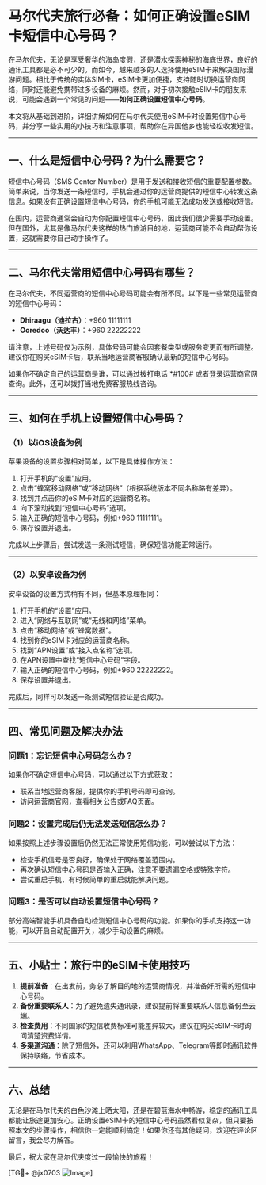 # 马尔代夫旅行必备：如何正确设置eSIM卡短信中心号码？

在马尔代夫，无论是享受奢华的海岛度假，还是潜水探索神秘的海底世界，良好的通讯工具都是必不可少的。而如今，越来越多的人选择使用eSIM卡来解决国际漫游问题。相比于传统的实体SIM卡，eSIM卡更加便捷，支持随时切换运营商网络，同时还能避免携带过多设备的麻烦。然而，对于初次接触eSIM卡的朋友来说，可能会遇到一个常见的问题——**如何正确设置短信中心号码**。

本文将从基础到进阶，详细讲解如何在马尔代夫使用eSIM卡时设置短信中心号码，并分享一些实用的小技巧和注意事项，帮助你在异国他乡也能轻松收发短信。

---

## 一、什么是短信中心号码？为什么需要它？

短信中心号码（SMS Center Number）是用于发送和接收短信的重要配置参数。简单来说，当你发送一条短信时，手机会通过你的运营商提供的短信中心转发这条信息。如果没有正确设置短信中心号码，你的手机可能无法成功发送或接收短信。

在国内，运营商通常会自动为你配置短信中心号码，因此我们很少需要手动设置。但在国外，尤其是像马尔代夫这样的热门旅游目的地，运营商可能不会自动帮你设置，这就需要你自己动手操作了。

---

## 二、马尔代夫常用短信中心号码有哪些？

在马尔代夫，不同运营商的短信中心号码可能会有所不同。以下是一些常见运营商的短信中心号码：

- **Dhiraagu（迪拉古）**：+960 11111111
- **Ooredoo（沃达丰）**：+960 22222222

请注意，上述号码仅为示例，具体号码可能会因套餐类型或服务变更而有所调整。建议你在购买eSIM卡后，联系当地运营商客服确认最新的短信中心号码。

如果你不确定自己的运营商是谁，可以通过拨打电话 *#100# 或者登录运营商官网查询。此外，还可以拨打当地免费客服热线咨询。

---

## 三、如何在手机上设置短信中心号码？

### （1）以iOS设备为例

苹果设备的设置步骤相对简单，以下是具体操作方法：

1. 打开手机的“设置”应用。
2. 点击“蜂窝移动网络”或“移动网络”（根据系统版本不同名称略有差异）。
3. 找到并点击你的eSIM卡对应的运营商名称。
4. 向下滚动找到“短信中心号码”选项。
5. 输入正确的短信中心号码，例如+960 11111111。
6. 保存设置并退出。

完成以上步骤后，尝试发送一条测试短信，确保短信功能正常运行。

---

### （2）以安卓设备为例

安卓设备的设置方式稍有不同，但基本原理相同：

1. 打开手机的“设置”应用。
2. 进入“网络与互联网”或“无线和网络”菜单。
3. 点击“移动网络”或“蜂窝数据”。
4. 找到你的eSIM卡对应的运营商名称。
5. 找到“APN设置”或“接入点名称”选项。
6. 在APN设置中查找“短信中心号码”字段。
7. 输入正确的短信中心号码，例如+960 22222222。
8. 保存设置并退出。

完成后，同样可以发送一条测试短信验证是否成功。

---

## 四、常见问题及解决办法

### 问题1：忘记短信中心号码怎么办？
如果你不确定短信中心号码，可以通过以下方式获取：
- 联系当地运营商客服，提供你的手机号码即可查询。
- 访问运营商官网，查看相关公告或FAQ页面。

### 问题2：设置完成后仍无法发送短信怎么办？
如果按照上述步骤设置后仍然无法正常使用短信功能，可以尝试以下方法：
- 检查手机信号是否良好，确保处于网络覆盖范围内。
- 再次确认短信中心号码是否输入正确，注意不要遗漏空格或特殊字符。
- 尝试重启手机，有时候简单的重启就能解决问题。

### 问题3：是否可以自动设置短信中心号码？
部分高端智能手机具备自动检测短信中心号码的功能。如果你的手机支持这一功能，可以开启自动配置开关，减少手动设置的麻烦。

---

## 五、小贴士：旅行中的eSIM卡使用技巧

1. **提前准备**：在出发前，务必了解目的地的运营商情况，并准备好所需的短信中心号码。
2. **备份重要联系人**：为了避免遗失通讯录，建议提前将重要联系人信息备份至云端。
3. **检查费用**：不同国家的短信收费标准可能差异较大，建议在购买eSIM卡时询问清楚资费详情。
4. **多渠道沟通**：除了短信外，还可以利用WhatsApp、Telegram等即时通讯软件保持联络，节省成本。

---

## 六、总结

无论是在马尔代夫的白色沙滩上晒太阳，还是在碧蓝海水中畅游，稳定的通讯工具都能让旅途更加安心。正确设置eSIM卡的短信中心号码虽然看似复杂，但只要按照本文的步骤操作，相信你一定能顺利搞定！如果你还有其他疑问，欢迎在评论区留言，我会尽力解答。

最后，祝大家在马尔代夫度过一段愉快的旅程！

[TG💪+ @jx0703 ![Image](https://github.com/user-attachments/assets/dbca1d08-cadb-493c-b0ec-ad6f7a83f270)]